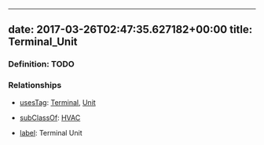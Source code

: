 
---
date: 2017-03-26T02:47:35.627182+00:00
title: Terminal_Unit
---
### Definition: TODO

### Relationships

* [usesTag](https://brickschema.org/schema/1.0/BrickFrame#usesTag): [Terminal](https://brickschema.org/schema/1.0/BrickTag#Terminal), [Unit](https://brickschema.org/schema/1.0/BrickTag#Unit)

* [subClassOf](http://www.w3.org/2000/01/rdf-schema#subClassOf): [HVAC](https://brickschema.org/schema/1.0/Brick#HVAC)

* [label](http://www.w3.org/2000/01/rdf-schema#label): Terminal Unit
